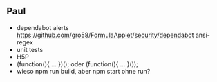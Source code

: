 ## Paul
* dependabot alerts https://github.com/gro58/FormulaApplet/security/dependabot ansi-regex
* unit tests
* H5P
* (function(){ ... })(); oder (function(){ ... }());
* wieso npm run build, aber npm start ohne run?
